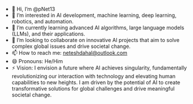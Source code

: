 - 👋 Hi, I’m @pNet13
- 👀 I’m interested in AI development, machine learning, deep learning, robotics, and automation.
- 🌱 I’m currently learning advanced AI algorithms, large language models (LLMs), and their applications.
- 💞️ I’m looking to collaborate on innovative AI projects that aim to solve complex global issues and drive societal change.
- 📫 How to reach me: [neteshdahal@outlook.com](mailto:neteshdahal@outlook.com)
- 😄 Pronouns: He/Him
- ⚡ Vision: I envision a future where AI achieves singularity, fundamentally revolutionizing our interaction with technology and elevating human capabilities to new heights. I am driven by the potential of AI to create transformative solutions for global challenges and drive meaningful societal change.
